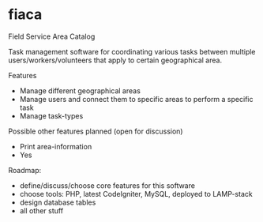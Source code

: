 # fiaca
Field Service Area Catalog

Task management software for coordinating various tasks between multiple users/workers/volunteers that apply to certain geographical area.

Features
- Manage different geographical areas
- Manage users and connect them to specific areas to perform a specific task 
- Manage task-types


Possible other features planned (open for discussion)
- Print area-information
- Yes


Roadmap:
- define/discuss/choose core features for this software
- choose tools: PHP, latest CodeIgniter, MySQL, deployed to LAMP-stack
- design database tables
- all other stuff


